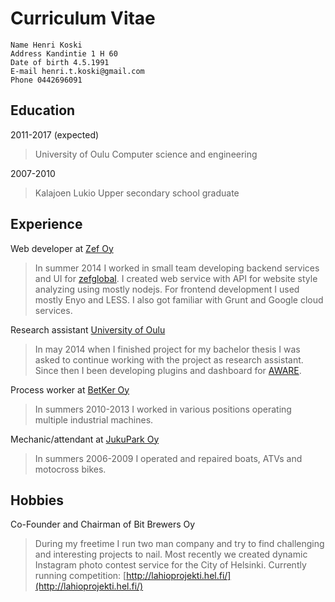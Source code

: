 # Curriculum Vitae

    Name Henri Koski
    Address Kandintie 1 H 60
    Date of birth 4.5.1991
    E-mail henri.t.koski@gmail.com
    Phone 0442696091

Education
---------

2011-2017 (expected)

> University of Oulu
> Computer science and engineering

2007-2010

> Kalajoen Lukio
> Upper secondary school graduate
  
Experience
----------

Web developer at [Zef Oy](http://www.zef.fi/en/home/)
> In summer 2014 I worked in small team developing backend services and UI for [zefglobal](http://apps.zefglobal.com/).
> I created web service with API for website style analyzing using mostly nodejs.
> For frontend development I used mostly Enyo and LESS.
> I also got familiar with Grunt and Google cloud services.

Research assistant [University of Oulu](http://www.oulu.fi/cse/)
> In may 2014 when I finished project for my bachelor thesis I was asked to continue
> working with the project as research assistant. Since then I been developing plugins
> and dashboard for [AWARE](http://www.awareframework.com). 
    
Process worker at [BetKer Oy](http://www.betker.fi/)
> In summers 2010-2013 I worked in various positions operating multiple industrial machines.

Mechanic/attendant at [JukuPark Oy](http://www.jukupark.fi/tmp_jukupark_kalajoki_site_0.asp?sua=12&lang=3&s=660)
> In summers 2006-2009 I operated and repaired boats, ATVs and motocross bikes.

Hobbies
----------
Co-Founder and Chairman of Bit Brewers Oy
> During my freetime I run two man company and try to find challenging and interesting projects to nail.
> Most recently we created dynamic Instagram photo contest service for the City of Helsinki.
> Currently running competition: [http://lahioprojekti.hel.fi/](http://lahioprojekti.hel.fi/)
